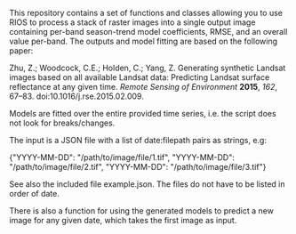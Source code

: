 This repository contains a set of functions and classes allowing you to use RIOS to process a stack of raster images into a single output image containing per-band season-trend model coefficients, RMSE, and an overall value per-band. The outputs and model fitting are based on the following paper:

Zhu, Z.; Woodcock, C.E.; Holden, C.; Yang, Z. Generating synthetic Landsat images based on all available Landsat data: Predicting Landsat surface reflectance at any given time. *Remote Sensing of Environment* **2015**, *162*, 67–83. doi:10.1016/j.rse.2015.02.009.

Models are fitted over the entire provided time series, i.e. the script does not look for breaks/changes.

The input is a JSON file with a list of date:filepath pairs as strings, e.g:

{"YYYY-MM-DD": "/path/to/image/file/1.tif",
"YYYY-MM-DD": "/path/to/image/file/2.tif",
"YYYY-MM-DD": "/path/to/image/file/3.tif"}

See also the included file example.json. The files do not have to be listed in order of date.

There is also a function for using the generated models to predict a new image for any given date, which takes the first image as input.
